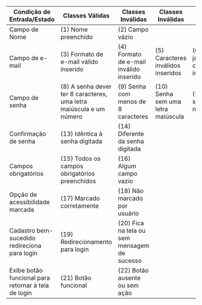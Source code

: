 
| Condição de Entrada/Estado | Classes Válidas | Classes Inválidas | Classes Inválidas | Classes Inválidas | Classes Inválidas |
| --- | --- | --- | --- | --- | --- |
| Campo de Nome | (1) Nome preenchido | (2) Campo vázio |
| Campo de e-mail| (3) Formato de e-mail válido inserido | (4) Formato de e-mail inválido inserido | (5) Caracteres inválidos inseridos | (6) E-mail já cadastrado inserido | (7) Campo vázio |
| Campo de senha | (8) A senha dever ter 8 caracteres, uma letra maiúscula e um número | (9) Senha com menos de 8 caracteres | (10) Senha sem uma letra maiúscula | (11) Senha sem um número | (12) Campo vázio |
| Confirmação de senha | (13)  Idêntica à senha digitada | (14) Diferente da senha digitada |
| Campos obrigatórios | (15) Todos os campos obrigatórios preenchidos | (16) Algum campo vazio |
| Opção de acessibilidade marcada | (17) Marcado corretamente | (18) Não marcado por usuário |
| Cadastro bem-sucedido redireciona para login | (19) Redirecionamento para login | (20) Fica na tela ou sem mensagem de sucesso
| Exibe botão funcional para retornar à tela de login | (21) Botão funcional | (22) Botão ausente ou sem ação |
